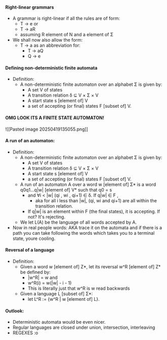 #### Right-linear grammars
- A grammar is right-linear if all the rules are of form:
	- T -> e or
	- T -> aR
	- assuming R element of N and a element of Σ
- We shall now also allow the form: 
	- T -> a as an abbreviation for:
		- T -> aQ
		- Q -> e

#### Defining non-deterministic finite automata
- Definition:
	- A non-deterministic finite automaton over an alphabet Σ is given by: 
		- A set V of states
		- A transition relation  δ ⊆ V × Σ × V
		- A start state s [element of] V 
		- a set of accepting (or final) states F [subset of] V.

#### OMG LOOK ITS A FINITE STATE AUTOMATON!
![[Pasted image 20250419135055.png]]

#### A run of an automaton:
- Definition:
	- A non-deterministic finite automaton over an alphabet Σ is given by: 
		- A set V of states
		- A transition relation  δ ⊆ V × Σ × V
		- A start state s [element of] V 
		- a set of accepting (or final) states F [subset of] V.
	- A run of an automaton A over a word w [element of] Σ* is a word q0q1...q|w| [element of] V* such that q0 = s
		- and ∀i < |w| (qi , wi , qi+1) ∈ δ. If q|w| ∈ F ,
			- aka for all i less than |w|,  (qi, wi and qi+1) are all within the transition relation.
		- If q|w| is an element within F (the final states), it is accepting. If not? It's rejecting.
	- We let L(A) be the language of all words accepted by A.
- Now in real people words:
	  AKA trace it on the automata and if there is a path you can take following the words which takes you to a terminal state, youre cooling. 

#### Reversal of a language
- Definition:
	- Given a word w [element of] Z*, let its reversal w^R [element of] Z* be defined by:
		- |w^R| = w and
		- w^R(i) = w(|w| - i - 1)
		- This is literally just that w^R is w read backwards
	- Given a language L [subset of] Σ*:
		- let L^R := {w^R | w [element of] L}.

#### Outlook:
- Deterministic automata would be even nicer.
- Regular languages are closed under union, intersection, interleaving
- REGEXES :o 
